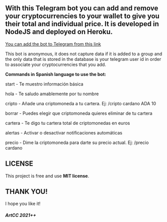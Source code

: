 ## With this Telegram bot you can add and remove your cryptocurrencies to your wallet to give you their total and individual price. It is developed in NodeJS and deployed on Heroku.

[You can add the bot to Telegram from this link](https://t.me/artcc_cryptoinfobot)

This bot is anonymous, it does not capture data if it is added to a group and the only data that is stored in the database is your telegram user id in order to associate your cryptocurrencies that you add.

<p><strong>Commands in Spanish language to use the bot:</p></strong>

<p>start - Te muestro información básica</p>
<p>hola - Te saludo amablemente por tu nombre</p>
<p>cripto - Añade una criptomoneda a tu cartera. Ej: /cripto cardano ADA 10</p>
<p>borrar - Puedes elegir que criptomoneda quieres eliminar de tu cartera</p>
<p>cartera - Te digo tu cartera total de criptomonedas en euros</p>
<p>alertas - Activar o desactivar notificaciones automáticas</p>
<p>precio - Dime la criptomoneda para darte su precio actual. Ej: /precio cardano</p>

## LICENSE

This project is free and use <b>MIT license</b>.

## THANK YOU!

I hope you like it!

##### ArtCC 2021++
